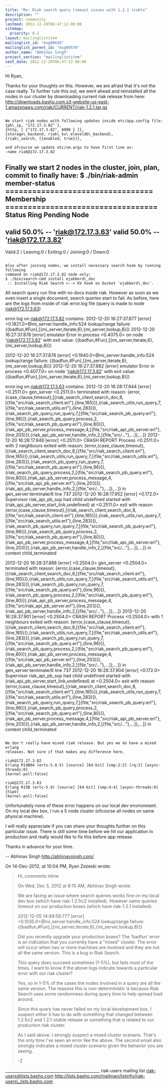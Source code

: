 ```yaml
---
title: "Re: Riak search query timeout issues with 1.2.1 stable"
description: ""
project: community
lastmod: 2012-12-20T06:47:12-08:00
sitemap:
  priority: 0.2
layout: mailinglistitem
mailinglist_id: "msg09645"
mailinglist_parent_id: "msg09576"
author_name: "Abhinav Singh"
project_section: "mailinglistitem"
sent_date: 2012-12-20T06:47:12-08:00
---
```



Hi Ryan,

Thanks for your thoughts on this. However, we are afraid that it's not the case 
really.
To further rule this out, we went ahead and reinstalled all the nodes in our 
cluster by downloading current riak release from here:
http://downloads.basho.com.s3-website-us-east-1.amazonaws.com/riak/CURRENT/riak-1.2.1.tar.gz

~~~~~~~~~~~~

We start riak nodes with following updates inside etc/app.config file:
{pb\_ip, "172.17.3.82" },
{http, [ {"172.17.3.82", 8098 } ]},
{storage\_backend, riak\_kv\_eleveldb\_backend},
{riak\_search, [{enabled, true}]},

and ofcourse we update etc/vm.args to have first line as:
-name riak@172.17.3.82

~~~~~~~~~~~~

Finally we start 2 nodes in the cluster, join, plan, commit to finally have: 
$ ./bin/riak-admin member-status
================================= Membership ==================================
Status Ring Pending Node
-------------------------------------------------------------------------------
valid 50.0% -- 'riak@172.17.3.63'
valid 50.0% -- 'riak@172.17.3.82'
-------------------------------------------------------------------------------
Valid:2 / Leaving:0 / Exiting:0 / Joining:0 / Down:0

~~~~~~~~~~~~

Also after joining nodes, we install necessary search hook by running following 
command on riak@172.17.3.82 node only:
$ ./bin/search-cmd install ejabberd\_doc
 :: Installing Riak Search <--> KV hook on bucket 'ejabberd\_doc'.

~~~~~~~~~~~~

All search query run fine with no docs inside riak. However as soon as we even 
insert a single document, search queries start to fail.
As before, here are the logs from inside of riak error.log file (query is made 
to node riak@172.17.3.63)

error.log on riak@172.17.3.82 contains:
2012-12-20 16:27:37.877 [error] <0.1821.0>@mi\_server:handle\_info:524 
lookup/range failure: 
{{badfun,#Fun},[{mi\_server,iterate,6},{mi\_server,lookup,8}]}
2012-12-20 16:27:37.878 [error] emulator Error in process <0.4075.0> on node 
'riak@172.17.3.82' with exit value: 
{{badfun,#Fun},[{mi\_server,iterate,6},{mi\_server,lookup,8}]}

2012-12-20 16:27:37.878 [error] <0.1940.0>@mi\_server:handle\_info:524 
lookup/range failure: 
{{badfun,#Fun},[{mi\_server,iterate,6},{mi\_server,lookup,8}]}
2012-12-20 16:27:37.882 [error] emulator Error in process <0.4077.0> on node 
'riak@172.17.3.82' with exit value: 
{{badfun,#Fun},[{mi\_server,iterate,6},{mi\_server,lookup,8}]}

error.log on riak@172.17.3.63 contains:
2012-12-20 16:28:17.944 [error] <0.2511.0> gen\_server <0.2511.0> terminated 
with reason: 
{error,{case\_clause,timeout},[{riak\_search\_client,search\_doc,8,[{file,"src/riak\_search\_client.erl"},{line,165}]},{riak\_search\_utils,run\_query,7,[{file,"src/riak\_search\_utils.erl"},{line,283}]},{riak\_search\_pb\_query,run\_query,7,[{file,"src/riak\_search\_pb\_query.erl"},{line,96}]},{riak\_search\_pb\_query,process,2,[{file,"src/riak\_search\_pb\_query.erl"},{line,80}]},{riak\_api\_pb\_server,process\_message,4,[{file,"src/riak\_api\_pb\_server.erl"},{line,203}]},{riak\_api\_pb\_server,handle\_info,2,[{file,"src/..."},...]},...]}
2012-12-20 16:28:17.949 [error] <0.2511.0> CRASH REPORT Process <0.2511.0> with 
2 neighbours exited with reason: 
{error,{case\_clause,timeout},[{riak\_search\_client,search\_doc,8,[{file,"src/riak\_search\_client.erl"},{line,165}]},{riak\_search\_utils,run\_query,7,[{file,"src/riak\_search\_utils.erl"},{line,283}]},{riak\_search\_pb\_query,run\_query,7,[{file,"src/riak\_search\_pb\_query.erl"},{line,96}]},{riak\_search\_pb\_query,process,2,[{file,"src/riak\_search\_pb\_query.erl"},{line,80}]},{riak\_api\_pb\_server,process\_message,4,[{file,"src/riak\_api\_pb\_server.erl"},{line,203}]},{riak\_api\_pb\_server,handle\_info,2,[{file,"src/..."},...]},...]}
 in gen\_server:terminate/6 line 737
2012-12-20 16:28:17.952 [error] <0.172.0> Supervisor riak\_api\_pb\_sup had child 
undefined started with {riak\_api\_pb\_server,start\_link,undefined} at <0.2511.0> 
exit with reason 
{error,{case\_clause,timeout},[{riak\_search\_client,search\_doc,8,[{file,"src/riak\_search\_client.erl"},{line,165}]},{riak\_search\_utils,run\_query,7,[{file,"src/riak\_search\_utils.erl"},{line,283}]},{riak\_search\_pb\_query,run\_query,7,[{file,"src/riak\_search\_pb\_query.erl"},{line,96}]},{riak\_search\_pb\_query,process,2,[{file,"src/riak\_search\_pb\_query.erl"},{line,80}]},{riak\_api\_pb\_server,process\_message,4,[{file,"src/riak\_api\_pb\_server.erl"},{line,203}]},{riak\_api\_pb\_server,handle\_info,2,[{file,"src/..."},...]},...]}
 in context child\_terminated

2012-12-20 16:28:37.888 [error] <0.2504.0> gen\_server <0.2504.0> terminated 
with reason: 
{error,{case\_clause,timeout},[{riak\_search\_client,search\_doc,8,[{file,"src/riak\_search\_client.erl"},{line,165}]},{riak\_search\_utils,run\_query,7,[{file,"src/riak\_search\_utils.erl"},{line,283}]},{riak\_search\_pb\_query,run\_query,7,[{file,"src/riak\_search\_pb\_query.erl"},{line,96}]},{riak\_search\_pb\_query,process,2,[{file,"src/riak\_search\_pb\_query.erl"},{line,80}]},{riak\_api\_pb\_server,process\_message,4,[{file,"src/riak\_api\_pb\_server.erl"},{line,203}]},{riak\_api\_pb\_server,handle\_info,2,[{file,"src/..."},...]},...]}
2012-12-20 16:28:37.901 [error] <0.2504.0> CRASH REPORT Process <0.2504.0> with 
1 neighbours exited with reason: 
{error,{case\_clause,timeout},[{riak\_search\_client,search\_doc,8,[{file,"src/riak\_search\_client.erl"},{line,165}]},{riak\_search\_utils,run\_query,7,[{file,"src/riak\_search\_utils.erl"},{line,283}]},{riak\_search\_pb\_query,run\_query,7,[{file,"src/riak\_search\_pb\_query.erl"},{line,96}]},{riak\_search\_pb\_query,process,2,[{file,"src/riak\_search\_pb\_query.erl"},{line,80}]},{riak\_api\_pb\_server,process\_message,4,[{file,"src/riak\_api\_pb\_server.erl"},{line,203}]},{riak\_api\_pb\_server,handle\_info,2,[{file,"src/..."},...]},...]}
 in gen\_server:terminate/6 line 737
2012-12-20 16:28:37.904 [error] <0.172.0> Supervisor riak\_api\_pb\_sup had child 
undefined started with {riak\_api\_pb\_server,start\_link,undefined} at <0.2504.0> 
exit with reason 
{error,{case\_clause,timeout},[{riak\_search\_client,search\_doc,8,[{file,"src/riak\_search\_client.erl"},{line,165}]},{riak\_search\_utils,run\_query,7,[{file,"src/riak\_search\_utils.erl"},{line,283}]},{riak\_search\_pb\_query,run\_query,7,[{file,"src/riak\_search\_pb\_query.erl"},{line,96}]},{riak\_search\_pb\_query,process,2,[{file,"src/riak\_search\_pb\_query.erl"},{line,80}]},{riak\_api\_pb\_server,process\_message,4,[{file,"src/riak\_api\_pb\_server.erl"},{line,203}]},{riak\_api\_pb\_server,handle\_info,2,[{file,"src/..."},...]},...]}
 in context child\_terminated

~~~~~~~~~~~~

We don't really have mixed riak release. But yes we do have a mixed erlang 
releases. Not sure if that makes any difference here.

riak@172.17.3.82
Erlang R14B04 (erts-5.8.5) [source] [64-bit] [smp:2:2] [rq:2] [async-threads:0] 
[kernel-poll:false]

riak@172.17.3.63
Erlang R15B (erts-5.9) [source] [64-bit] [smp:4:4] [async-threads:0] [hipe] 
[kernel-poll:false]

~~~~~~~~~~~~

Unfortunately none of these error happens on our local dev environment.
On my local dev box, I run a 5 node cluster (ofcourse all nodes on same 
physical machine).

I will really appreciate if you can share your thoughts further on this 
particular issue.
There is still some time before we hit our application in production and really 
would like to fix this before app release.

Thanks in advance for your time.

--
Abhinav Singh
http://abhinavsingh.com/

On 14-Dec-2012, at 10:04 PM, Ryan Zezeski  wrote:

> 
> Hi, comments inline
> 
> On Wed, Dec 5, 2012 at 8:10 AM, Abhinav Singh  wrote:
> 
> We are facing an issue where search queries works fine on my local dev box 
> (which have riak-1.2.1rc2 installed).
> However same queries timeout on our production boxes (which have riak-1.2.1 
> installed):
> 
> 2012-12-05 14:49:59.777 [error] <0.1035.0>@mi\_server:handle\_info:524 
> lookup/range failure: 
> {{badfun,#Fun},[{mi\_server,iterate,6},{mi\_server,lookup,8}]}
> 
> Did you recently upgrade your production boxes? The 'badfun' error is an 
> indication that you currently have a "mixed" cluster. The error will occur 
> when two or more machines are involved and they are not all the same version. 
> This is a bug in Riak Search.
> 
> 
> This query does succeed sometimes (1-5%), but fails most of the times.
> I want to know if the above logs indicate towards a particular error with our 
> riak cluster?
> 
> Yes, so in 1-5% of the cases the nodes involved in a query are all the same 
> version. The reasons this is non-deterministic is because Riak Search uses 
> some randomness during query time to help spread load around.
> 
> 
> Since this query has never failed on my local development box, 
> I suspect either it has to do with something that changed between 1.2.1rc2 
> and 1.2.1-stable release or something that is related to our production riak 
> cluster.
> 
> 
> 
> As I said above. I strongly suspect a mixed cluster scenario. That's the 
> only time I've seen an error like the above. The second email also strongly 
> indicates a mixed cluster scenario given the behavior you are seeing.
> 
> -Z
> 

\_\_\_\_\_\_\_\_\_\_\_\_\_\_\_\_\_\_\_\_\_\_\_\_\_\_\_\_\_\_\_\_\_\_\_\_\_\_\_\_\_\_\_\_\_\_\_
riak-users mailing list
riak-users@lists.basho.com
http://lists.basho.com/mailman/listinfo/riak-users\_lists.basho.com

